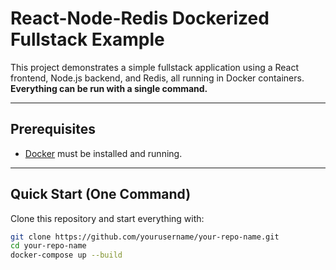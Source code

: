 # React-Node-Redis Dockerized Fullstack Example

This project demonstrates a simple fullstack application using a React frontend, Node.js backend, and Redis, all running in Docker containers.  
**Everything can be run with a single command.**

---

## Prerequisites

- [Docker](https://www.docker.com/get-started) must be installed and running.

---

## Quick Start (One Command)

Clone this repository and start everything with:

```bash
git clone https://github.com/yourusername/your-repo-name.git
cd your-repo-name
docker-compose up --build

